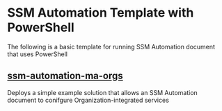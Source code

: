 # SSM Automation Template with PowerShell

The following is a basic template for running SSM Automation document that uses PowerShell

## [ssm-automation-ma-orgs](cloudfomration/ssm-automation-ma-orgs.yml)

Deploys a simple example solution that allows an SSM Automation document to conifgure Organization-integrated services

